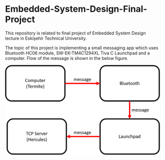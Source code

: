 # Embedded-System-Design-Final-Project

This repository is related to final project of Embedded System Design lecture in Eskişehir Technical University. 

The topic of this project is implementing a small messaging app which uses Bluetooth HC06 module, SW-EK-TM4C1294XL Tiva C Launchpad and a computer. Flow of the message is shown in the below figure. 

![alt text](https://github.com/MKiremitci/Embedded-System-Design-Final-Project/blob/main/flowMessage.png)

